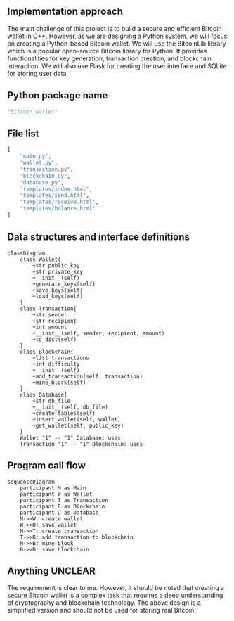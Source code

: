 ## Implementation approach
The main challenge of this project is to build a secure and efficient Bitcoin wallet in C++. However, as we are designing a Python system, we will focus on creating a Python-based Bitcoin wallet. We will use the BitcoinLib library which is a popular open-source Bitcoin library for Python. It provides functionalities for key generation, transaction creation, and blockchain interaction. We will also use Flask for creating the user interface and SQLite for storing user data. 

## Python package name
```python
"bitcoin_wallet"
```

## File list
```python
[
    "main.py",
    "wallet.py",
    "transaction.py",
    "blockchain.py",
    "database.py",
    "templates/index.html",
    "templates/send.html",
    "templates/receive.html",
    "templates/balance.html"
]
```

## Data structures and interface definitions
```mermaid
classDiagram
    class Wallet{
        +str public_key
        +str private_key
        +__init__(self)
        +generate_keys(self)
        +save_keys(self)
        +load_keys(self)
    }
    class Transaction{
        +str sender
        +str recipient
        +int amount
        +__init__(self, sender, recipient, amount)
        +to_dict(self)
    }
    class Blockchain{
        +list transactions
        +int difficulty
        +__init__(self)
        +add_transaction(self, transaction)
        +mine_block(self)
    }
    class Database{
        +str db_file
        +__init__(self, db_file)
        +create_tables(self)
        +insert_wallet(self, wallet)
        +get_wallet(self, public_key)
    }
    Wallet "1" -- "1" Database: uses
    Transaction "1" -- "1" Blockchain: uses
```

## Program call flow
```mermaid
sequenceDiagram
    participant M as Main
    participant W as Wallet
    participant T as Transaction
    participant B as Blockchain
    participant D as Database
    M->>W: create wallet
    W->>D: save wallet
    M->>T: create transaction
    T->>B: add transaction to blockchain
    M->>B: mine block
    B->>D: save blockchain
```

## Anything UNCLEAR
The requirement is clear to me. However, it should be noted that creating a secure Bitcoin wallet is a complex task that requires a deep understanding of cryptography and blockchain technology. The above design is a simplified version and should not be used for storing real Bitcoin.